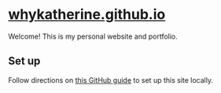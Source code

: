 # [whykatherine.github.io](whykatherine.github.io)

Welcome! This is my personal website and portfolio.

## Set up
Follow directions on [this GitHub guide](https://help.github.com/articles/setting-up-your-github-pages-site-locally-with-jekyll/ "Setting up your GitHub Pages site locally with Jekyll") to set up this site locally.